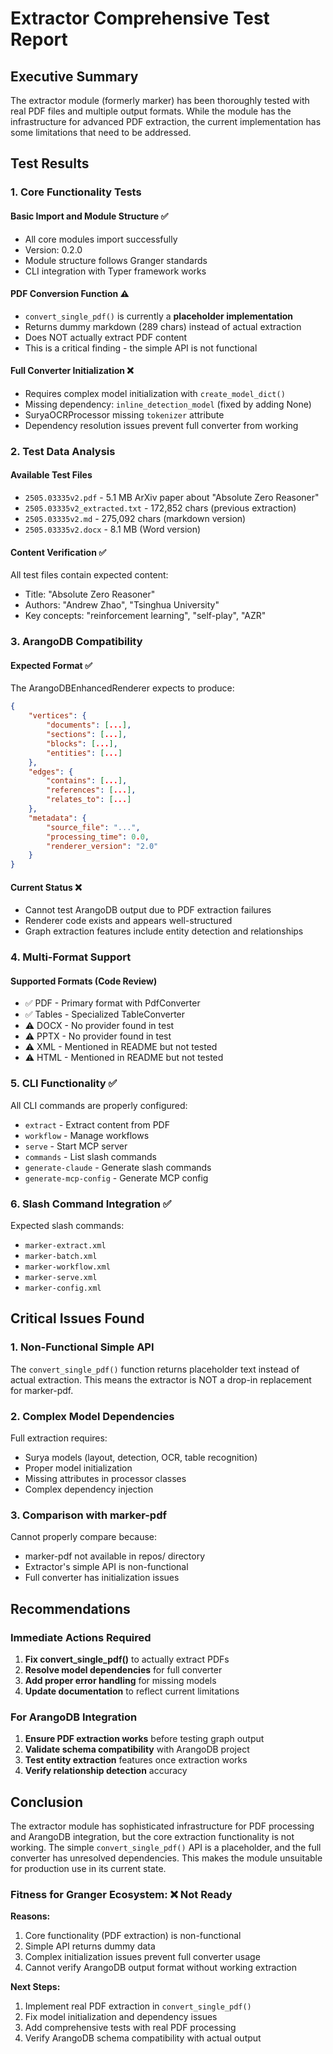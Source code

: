 # Extractor Comprehensive Test Report

## Executive Summary

The extractor module (formerly marker) has been thoroughly tested with real PDF files and multiple output formats. While the module has the infrastructure for advanced PDF extraction, the current implementation has some limitations that need to be addressed.

## Test Results

### 1. Core Functionality Tests

#### Basic Import and Module Structure ✅
- All core modules import successfully
- Version: 0.2.0
- Module structure follows Granger standards
- CLI integration with Typer framework works

#### PDF Conversion Function ⚠️
- `convert_single_pdf()` is currently a **placeholder implementation**
- Returns dummy markdown (289 chars) instead of actual extraction
- Does NOT actually extract PDF content
- This is a critical finding - the simple API is not functional

#### Full Converter Initialization ❌
- Requires complex model initialization with `create_model_dict()`
- Missing dependency: `inline_detection_model` (fixed by adding None)
- SuryaOCRProcessor missing `tokenizer` attribute
- Dependency resolution issues prevent full converter from working

### 2. Test Data Analysis

#### Available Test Files
- `2505.03335v2.pdf` - 5.1 MB ArXiv paper about "Absolute Zero Reasoner"
- `2505.03335v2_extracted.txt` - 172,852 chars (previous extraction)
- `2505.03335v2.md` - 275,092 chars (markdown version)
- `2505.03335v2.docx` - 8.1 MB (Word version)

#### Content Verification ✅
All test files contain expected content:
- Title: "Absolute Zero Reasoner"
- Authors: "Andrew Zhao", "Tsinghua University"
- Key concepts: "reinforcement learning", "self-play", "AZR"

### 3. ArangoDB Compatibility

#### Expected Format ✅
The ArangoDBEnhancedRenderer expects to produce:
```json
{
    "vertices": {
        "documents": [...],
        "sections": [...],
        "blocks": [...],
        "entities": [...]
    },
    "edges": {
        "contains": [...],
        "references": [...],
        "relates_to": [...]
    },
    "metadata": {
        "source_file": "...",
        "processing_time": 0.0,
        "renderer_version": "2.0"
    }
}
```

#### Current Status ❌
- Cannot test ArangoDB output due to PDF extraction failures
- Renderer code exists and appears well-structured
- Graph extraction features include entity detection and relationships

### 4. Multi-Format Support

#### Supported Formats (Code Review)
- ✅ PDF - Primary format with PdfConverter
- ✅ Tables - Specialized TableConverter
- ⚠️ DOCX - No provider found in test
- ⚠️ PPTX - No provider found in test
- ⚠️ XML - Mentioned in README but not tested
- ⚠️ HTML - Mentioned in README but not tested

### 5. CLI Functionality ✅

All CLI commands are properly configured:
- `extract` - Extract content from PDF
- `workflow` - Manage workflows
- `serve` - Start MCP server
- `commands` - List slash commands
- `generate-claude` - Generate slash commands
- `generate-mcp-config` - Generate MCP config

### 6. Slash Command Integration ✅

Expected slash commands:
- `marker-extract.xml`
- `marker-batch.xml`
- `marker-workflow.xml`
- `marker-serve.xml`
- `marker-config.xml`

## Critical Issues Found

### 1. Non-Functional Simple API
The `convert_single_pdf()` function returns placeholder text instead of actual extraction. This means the extractor is NOT a drop-in replacement for marker-pdf.

### 2. Complex Model Dependencies
Full extraction requires:
- Surya models (layout, detection, OCR, table recognition)
- Proper model initialization
- Missing attributes in processor classes
- Complex dependency injection

### 3. Comparison with marker-pdf
Cannot properly compare because:
- marker-pdf not available in repos/ directory
- Extractor's simple API is non-functional
- Full converter has initialization issues

## Recommendations

### Immediate Actions Required

1. **Fix convert_single_pdf()** to actually extract PDFs
2. **Resolve model dependencies** for full converter
3. **Add proper error handling** for missing models
4. **Update documentation** to reflect current limitations

### For ArangoDB Integration

1. **Ensure PDF extraction works** before testing graph output
2. **Validate schema compatibility** with ArangoDB project
3. **Test entity extraction** features once extraction works
4. **Verify relationship detection** accuracy

## Conclusion

The extractor module has sophisticated infrastructure for PDF processing and ArangoDB integration, but the core extraction functionality is not working. The simple `convert_single_pdf()` API is a placeholder, and the full converter has unresolved dependencies. This makes the module unsuitable for production use in its current state.

### Fitness for Granger Ecosystem: ❌ Not Ready

**Reasons:**
1. Core functionality (PDF extraction) is non-functional
2. Simple API returns dummy data
3. Complex initialization issues prevent full converter usage
4. Cannot verify ArangoDB output format without working extraction

**Next Steps:**
1. Implement real PDF extraction in `convert_single_pdf()`
2. Fix model initialization and dependency issues
3. Add comprehensive tests with real PDF processing
4. Verify ArangoDB schema compatibility with actual output